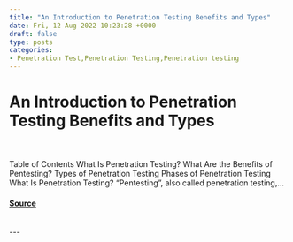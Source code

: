 ```yaml
---
title: "An Introduction to Penetration Testing Benefits and Types"
date: Fri, 12 Aug 2022 10:23:28 +0000
draft: false
type: posts
categories: 
- Penetration Test,Penetration Testing,Penetration testing
---
```

# An Introduction to Penetration Testing Benefits and Types

<br/>

<br/>
Table of Contents What Is Penetration Testing? What Are the Benefits of Pentesting? Types of Penetration Testing Phases of Penetration Testing What Is Penetration Testing? “Pentesting”, also called penetration testing,...

#### [Source](https://cyberhunter.solutions/an-introduction-to-penetration-testing-benefits-and-types/)

<br/>
---
